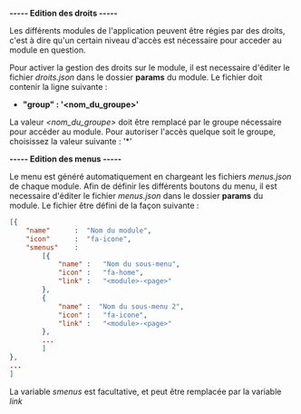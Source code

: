 **----- Edition des droits -----**

Les différents modules de l'application peuvent être
régies par des droits, c'est à dire qu'un certain niveau 
d'accès est nécessaire pour acceder au module en question.

Pour activer la gestion des droits sur le module, il est necessaire
d'éditer le fichier *droits.json* dans le dossier **params** du module.
Le fichier doit contenir la ligne suivante :

* **"group" : '<nom_du_groupe>'**

La valeur *<nom_du_groupe>* doit être remplacé par le groupe
nécessaire pour accéder au module. Pour autoriser l'accès quelque
soit le groupe, choisissez la valeur suivante : '*'

 
**----- Edition des menus -----**

Le menu est généré automatiquement en chargeant les fichiers *menus.json* 
de chaque module. Afin de définir les différents boutons du menu, il est
necessaire d'éditer le fichier *menus.json* dans le dossier **params** du module.
Le fichier être défini de la façon suivante :

```json
[{
    "name"      :  "Nom du module",
    "icon"      :  "fa-icone",
    "smenus"    :  
        [{
            "name" :   "Nom du sous-menu",
            "icon" :   "fa-home",
            "link" :   "<module>-<page>"
        },
        {
            "name" :  "Nom du sous-menu 2",
            "icon" :   "fa-icone",
            "link" :   "<module>-<page>"
        },
        ...
        ]
}, 
...
]
```
La variable *smenus* est facultative, et peut être remplacée par la variable *link*




